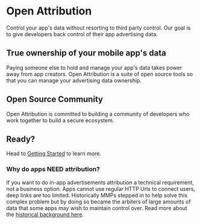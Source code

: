# Open Attribution

Control your app's data without resorting to third party control. Our goal is to give developers back control of their app advertising data.

## True ownership of your mobile app's data

Paying someone else to hold and manage your app's data takes power away from app creators. Open Attribution is a suite of open source tools so that you can manage your advertising data ownership.

## Open Source Community

Open Attribution is committed to building a community of developers who work together to build a secure ecosystem.

## Ready?

Head to [Getting Started](getting_started/installation.md) to learn more.


### Why do apps NEED attribution?

If you want to do in-app advertisements attribution a technical requirement, not a business option. Apps cannot use regular HTTP Urls to connect users, deep links are too limited. Historically MMPs stepped in to help solve this complex problem but by doing so became the arbiters of large amounts of data that some apps may wish to maintain control over. Read more about the [historical background here](about/history.md).

